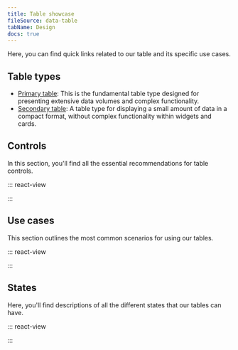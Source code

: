 ```yaml
---
title: Table showcase
fileSource: data-table
tabName: Design
docs: true
---
```


Here, you can find quick links related to our table and its specific use cases.

## Table types

* [Primary table](/table-group/table-primary/): This is the fundamental table type designed for presenting extensive data volumes and complex functionality.
* [Secondary table](/table-group/table-secondary/): A table type for displaying a small amount of data in a compact format, without complex functionality within widgets and cards.


## Controls

In this section, you'll find all the essential recommendations for table controls.

::: react-view

<script lang="tsx">
import React from 'react'; 
import ComponentCard from '@components/../components/ComponentCard'; 
const getImageName = (title) => {
  const name = title.replace(/[ \/]+/g, ''); 
  return name.charAt(0).toLowerCase() + name.slice(1); 
}; 

const group = {
  accordion: {

    title: 'Accordion',
    route: '/table-group/table-controls#accordion',
    disabled: false,
    type: 'table',

  }, 
  checkboxes: {

    title: 'Checkboxes',
    route: '/table-group/table-controls#checkboxes',
    disabled: false,
    type: 'table',

  }, 
  resizing: {

    title: 'Columns resizing',
    route: '/table-group/table-controls#columns-resizing',
    disabled: false,
    type: 'table',

  }, 
  pagination: {

    title: 'Pagination',
    route: '/table-group/table-controls#pagination',
    disabled: false,
    type: 'table',

  }, 
  sorting: {

    title: 'Sorting',
    route: '/table-group/table-controls#sorting',
    disabled: false,
    type: 'table',

  }, 
  actionsRow: {

    title: 'Status and actions row',
    route: '/table-group/table-controls#status-and-actions-row',
    disabled: false,
    type: 'table',

  },
}; 

const styles = `
  .table-group-grid {

    display: grid;
    grid-template-rows: max-content;
    grid-template-columns: repeat(auto-fill, 176px);
    grid-gap: 12px 12px;
    width: 100%;
    margin: 0;
    margin-top: 12px;
    padding: 0;

  }
`; 

const App = function () {
  React.useEffect(() => {

    const styleSheet = document.createElement('style');
    styleSheet.innerText = styles;
    document.head.appendChild(styleSheet);
    return () => styleSheet.remove();

  }, []); 

  const items = Object.keys(group).map((el) => group[el]); 

  return (

    <div className='table-group-grid'>
      {items.map((item) => (
        <ComponentCard
          key={item.title}
          image={getImageName(item.title)}
          text={item.title}
          disabled={item.disabled}
          href={item.route}
          type={item.type}
        />
      ))}
    </div>

  ); 
}
</script>

:::

## Use cases

This section outlines the most common scenarios for using our tables.

::: react-view

<script lang="tsx">
import React from 'react'; 
import ComponentCard from '@components/../components/ComponentCard'; 
const getImageName = (title) => {
  const name = title.replace(/[ \/]+/g, ''); 
  return name.charAt(0).toLowerCase() + name.slice(1); 
}; 

const group = {
  editing: {

    title: 'Editing and adding content',
    route: '/table-group/table-controls#editing-and-adding-content',
    disabled: false,
    type: 'table',

  }, 
  highlighting: {

    title: 'Highlighting content',
    route: '/table-group/table-controls#highlighting-content',
    disabled: false,
    type: 'table',

  }, 
  links: {

    title: 'Internal and external links',
    route: '/table-group/table-controls#internal-and-external-links',
    disabled: false,
    type: 'table',

  }, 
  linksLong: {

    title: 'Long links and text',
    route: '/table-group/table-controls#long-links-and-text',
    disabled: false,
    type: 'table',

  },
}; 

const styles = `
  .table-group-grid {

    display: grid;
    grid-template-rows: max-content;
    grid-template-columns: repeat(auto-fill, 176px);
    grid-gap: 12px 12px;
    width: 100%;
    margin: 0;
    margin-top: 12px;
    padding: 0;

  }
`; 

const App = function () {
  React.useEffect(() => {

    const styleSheet = document.createElement('style');
    styleSheet.innerText = styles;
    document.head.appendChild(styleSheet);
    return () => styleSheet.remove();

  }, []); 

  const items = Object.keys(group).map((el) => group[el]); 

  return (

    <div className='table-group-grid'>
      {items.map((item) => (
        <ComponentCard
          key={item.title}
          image={getImageName(item.title)}
          text={item.title}
          disabled={item.disabled}
          href={item.route}
          type={item.type}
        />
      ))}
    </div>

  ); 
}
</script>

:::

## States

Here, you'll find descriptions of all the different states that our tables can have.

::: react-view

<script lang="tsx">
import React from 'react'; 
import ComponentCard from '@components/../components/ComponentCard'; 
const getImageName = (title) => {
  const name = title.replace(/[ \/]+/g, ''); 
  return name.charAt(0).toLowerCase() + name.slice(1); 
}; 

const group = {
  empty: {

    title: 'Empty table',
    route: '/table-group/table-states#empty-table',
    disabled: false,
    type: 'table',

  }, 
  loading: {

    title: 'Loading',
    route: '/table-group/table-states#loading',
    disabled: false,
    type: 'table',

  }, 
  noData: {

    title: 'No data',
    route: '/table-group/table-states#no-data',
    disabled: false,
    type: 'table',

  }, 
  nothingFound: {

    title: 'Nothing found',
    route: '/table-group/table-states#nothing-found',
    disabled: false,
    type: 'table',

  }, 
  progressbar: {

    title: 'Progressbar',
    route: '/table-group/table-states#progressbar',
    disabled: false,
    type: 'table',

  }, 
  skeleton: {

    title: 'Skeleton',
    route: '/table-group/table-states#skeleton',
    disabled: false,
    type: 'table',

  }, 
  error: {

    title: 'Something went wrong',
    route: '/table-group/table-states#something-went-wrong',
    disabled: false,
    type: 'table',

  }, 
}; 

const styles = `
  .table-group-grid {

    display: grid;
    grid-template-rows: max-content;
    grid-template-columns: repeat(auto-fill, 176px);
    grid-gap: 12px 12px;
    width: 100%;
    margin: 0;
    margin-top: 12px;
    padding: 0;

  }
`; 

const App = function () {
  React.useEffect(() => {

    const styleSheet = document.createElement('style');
    styleSheet.innerText = styles;
    document.head.appendChild(styleSheet);
    return () => styleSheet.remove();

  }, []); 

  const items = Object.keys(group).map((el) => group[el]); 

  return (

    <div className='table-group-grid'>
      {items.map((item) => (
        <ComponentCard
          key={item.title}
          image={getImageName(item.title)}
          text={item.title}
          disabled={item.disabled}
          href={item.route}
          type={item.type}
        />
      ))}
    </div>

  ); 
}
</script>

:::
